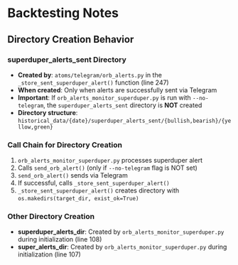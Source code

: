 # Backtesting Notes

## Directory Creation Behavior

### superduper_alerts_sent Directory
- **Created by**: `atoms/telegram/orb_alerts.py` in the `_store_sent_superduper_alert()` function (line 247)
- **When created**: Only when alerts are successfully sent via Telegram
- **Important**: If `orb_alerts_monitor_superduper.py` is run with `--no-telegram`, the `superduper_alerts_sent` directory is **NOT** created
- **Directory structure**: `historical_data/{date}/superduper_alerts_sent/{bullish,bearish}/{yellow,green}`

### Call Chain for Directory Creation
1. `orb_alerts_monitor_superduper.py` processes superduper alert
2. Calls `send_orb_alert()` (only if `--no-telegram` flag is NOT set)
3. `send_orb_alert()` sends via Telegram
4. If successful, calls `_store_sent_superduper_alert()`
5. `_store_sent_superduper_alert()` creates directory with `os.makedirs(target_dir, exist_ok=True)`

### Other Directory Creation
- **superduper_alerts_dir**: Created by `orb_alerts_monitor_superduper.py` during initialization (line 108)
- **super_alerts_dir**: Created by `orb_alerts_monitor_superduper.py` during initialization (line 107)